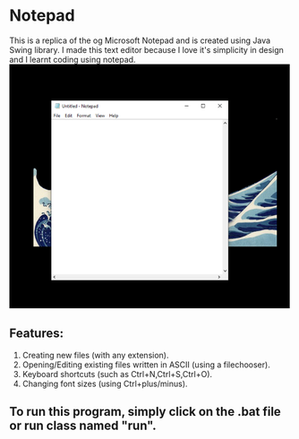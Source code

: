# Notepad
This is a replica of the og Microsoft Notepad and is created using Java Swing library.
I made this text editor because I love it's simplicity in design and I learnt coding using notepad.
![screenshot](https://github.com/Akshatjaiswal5/Notepad/blob/main/screenshot.png)
## Features:

1. Creating new files (with any extension).
2. Opening/Editing existing files written in ASCII (using a filechooser).
3. Keyboard shortcuts (such as Ctrl+N,Ctrl+S,Ctrl+O).
4. Changing font sizes (using Ctrl+plus/minus).

## To run this program, simply click on the .bat file or run class named "run".
